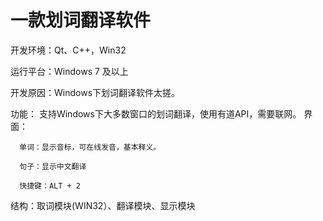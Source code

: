 一款划词翻译软件
==========
开发环境：Qt、C++，Win32

运行平台：Windows 7 及以上

开发原因：Windows下划词翻译软件太搓。
    
功能：
      支持Windows下大多数窗口的划词翻译，使用有道API，需要联网。
界面：

      单词：显示音标，可在线发音，基本释义。

      句子：显示中文翻译

      快捷键：ALT + 2
      
结构：取词模块(WIN32）、翻译模块、显示模块
